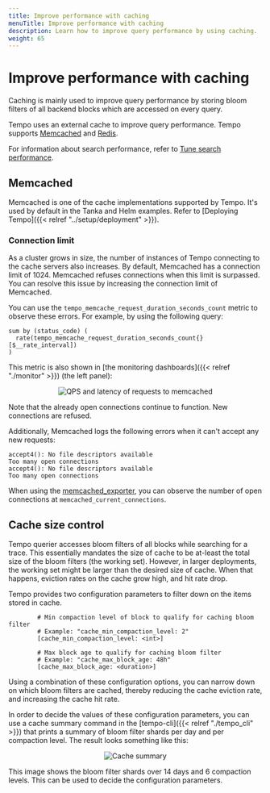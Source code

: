 ```yaml
---
title: Improve performance with caching
menuTitle: Improve performance with caching
description: Learn how to improve query performance by using caching.
weight: 65
---
```


# Improve performance with caching

Caching is mainly used to improve query performance by storing bloom filters of all backend blocks which are accessed on every query.

Tempo uses an external cache to improve query performance.
Tempo supports [Memcached](https://memcached.org/) and [Redis](https://redis.io/).

For information about search performance, refer to [Tune search performance](https://grafana.com/docs/tempo/latest/operations/backend_search/).

## Memcached

Memcached is one of the cache implementations supported by Tempo.
It's used by default in the Tanka and Helm examples.
Refer to [Deploying Tempo]({{< relref "../setup/deployment" >}}).

### Connection limit

As a cluster grows in size, the number of instances of Tempo connecting to the cache servers also increases.
By default, Memcached has a connection limit of 1024.
Memcached refuses connections when this limit is surpassed.
You can resolve this issue by increasing the connection limit of Memcached.

You can use the `tempo_memcache_request_duration_seconds_count` metric to observe these errors.
For example, by using the following query:

```promql
sum by (status_code) (
  rate(tempo_memcache_request_duration_seconds_count{}[$__rate_interval])
)
```

This metric is also shown in [the monitoring dashboards]({{< relref "./monitor" >}}) (the left panel):

<p align="center"><img src="../caching_memcached_connection_limit.png" alt="QPS and latency of requests to memcached"></p>

Note that the already open connections continue to function. New connections are refused.

Additionally, Memcached logs the following errors when it can't accept any new requests:

```
accept4(): No file descriptors available
Too many open connections
accept4(): No file descriptors available
Too many open connections
```

When using the [memcached_exporter](https://github.com/prometheus/memcached_exporter), you can observe the number of open connections at `memcached_current_connections`.

## Cache size control

Tempo querier accesses bloom filters of all blocks while searching for a trace.
This essentially mandates the size of cache to be at-least the total size of the bloom filters (the working set).
However, in larger deployments, the working set might be larger than the desired size of cache.
When that happens, eviction rates on the cache grow high, and hit rate drop.

Tempo provides two configuration parameters to filter down on the items stored in cache.

```
        # Min compaction level of block to qualify for caching bloom filter
        # Example: "cache_min_compaction_level: 2"
        [cache_min_compaction_level: <int>]

        # Max block age to qualify for caching bloom filter
        # Example: "cache_max_block_age: 48h"
        [cache_max_block_age: <duration>]
```

Using a combination of these configuration options, you can narrow down on which bloom filters are cached, thereby reducing the
cache eviction rate, and increasing the cache hit rate.

In order to decide the values of these configuration parameters, you can use a cache summary command in the [tempo-cli]({{< relref "./tempo_cli" >}}) that
prints a summary of bloom filter shards per day and per compaction level. The result looks something like this:

<p align="center"><img src="../cache-summary.png" alt="Cache summary"></p>

This image shows the bloom filter shards over 14 days and 6 compaction levels. This can be used to decide the configuration parameters.
